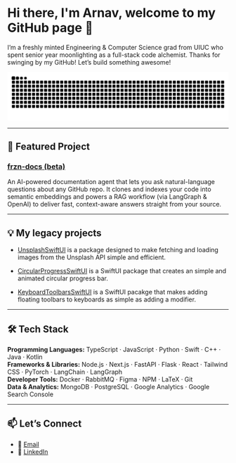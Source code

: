 # Hi there, I'm Arnav, welcome to my GitHub page 👋

I’m a freshly minted Engineering & Computer Science grad from UIUC who spent senior year moonlighting as a full-stack code alchemist. Thanks for swinging by my GitHub! Let’s build something awesome!

<picture>
  <source media="(prefers-color-scheme: dark)"
    srcset="https://raw.githubusercontent.com/ArnavMotwani/ArnavMotwani/output/github-snake-dark.svg">
  <source media="(prefers-color-scheme: light)"
    srcset="https://raw.githubusercontent.com/ArnavMotwani/ArnavMotwani/output/github-snake.svg">
  <img alt="GitHub Snake Animation"
    src="https://raw.githubusercontent.com/ArnavMotwani/ArnavMotwani/output/github-snake.svg">
</picture>

---

## 🔭 Featured Project

### [frzn-docs (beta)](https://github.com/ArnavMotwani/frzn-docs)
An AI-powered documentation agent that lets you ask natural-language questions about any GitHub repo. It clones and indexes your code into semantic embeddings and powers a RAG workflow (via LangGraph & OpenAI) to deliver fast, context-aware answers straight from your source.

---

## 💡 My legacy projects

* [UnsplashSwiftUI](https://github.com/ArnavMotwani/UnsplashSwiftUI) is a package designed to make fetching and loading images from the Unsplash API simple and efficient.

* [CircularProgressSwiftUI](https://github.com/ArnavMotwani/CircularProgressSwiftUI) is a SwiftUI package that creates an simple and animated circular progress bar.

* [KeyboardToolbarsSwiftUI](https://github.com/ArnavMotwani/KeyboardToolbarsSwiftUI) is a SwiftUI pacakge that makes adding floating toolbars to keyboards as simple as adding a modifier.

---

## 🛠️ Tech Stack

**Programming Languages:** TypeScript · JavaScript · Python · Swift · C++ · Java · Kotlin  
**Frameworks & Libraries:** Node.js · Next.js · FastAPI · Flask · React · Tailwind CSS · PyTorch · LangChain · LangGraph  
**Developer Tools:** Docker · RabbitMQ · Figma · NPM · LaTeX · Git  
**Data & Analytics:** MongoDB · PostgreSQL · Google Analytics · Google Search Console  

---

## 📫 Let’s Connect

- 📧 [Email](mailto:arnavrm2@illinois.edu)  
- 🔗 [LinkedIn](https://www.linkedin.com/in/arnavmotwani/)
